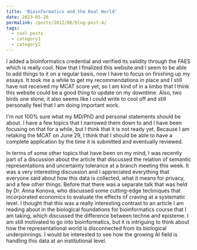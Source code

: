 ```yaml
---
title: 'Bioinformatics and the Real World'
date: 2023-05-26
permalink: /posts/2012/08/blog-post-4/
tags:
  - cool posts
  - category1
  - category2
---
```


I added a bioinformatics credential and verified its validity through the FAES which is really cool. Now that I finalized this website and I seem to be able to add things to it on a regular basis, now I have to focus on finishing up my essays. It took me a while to get my recommendations in place and I still have not received my MCAT score yet, so I am kind of in a limbo that I think this website could be a good thing to update on my downtime. Also, two birds one stone, it also seems like I could write to cool off and still personally feel that I am doing important work. 

I'm not 100% sure what my MD/PhD and personal statements should be about. I have a few topics that I narrowed them down to and I have been focusing on that for a while, but I think that it is not ready yet. Because I am retaking the MCAT on June 29, I think that I should be able to have a complete application by the time it is submitted and eventually reviewed.

In terms of some other topics that have been on my mind, I was recently part of a discussion about the article that discussed the relation of semantic representations and uncertainty tolerance at a branch meeting this week. It was a very interesting discussion and I appreciated everything that everyone said about how this data is collected, what it means for privacy, and a few other things. Before that there was a separate talk that was held by Dr. Anna Konova, who discussed some cutting-edge techniques that incorporated economics to evaluate the effects of craving at a systematic level. I thought that this was a really interesting contrast to an article I am reading about in the biological foundations for bioinformatics course that I am taking, which discussed the difference between techne and episteme. I am still motivated to go into bioinformatics, but it is intriguing to think about how the representational world is disconnected from its biological underpinnings. I would be interested to see how the growing AI field is handling this data at an institutional level. 
